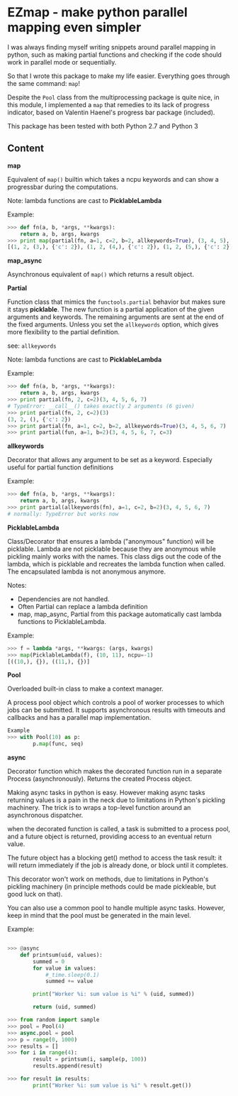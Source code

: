 EZmap - make python parallel mapping even simpler
=================================================

I was always finding myself writing snippets around parallel mapping in python, such as making partial functions and checking if the code should work in parallel mode or sequentially. 

So that I wrote this package to make my life easier. Everything goes through the same command: `map`!

Despite the `Pool` class from the multiprocessing package is quite nice, in this module, I implemented a `map` that remedies to its lack of progress indicator, based on Valentin Haenel's progress bar package (included).


This package has been tested with both Python 2.7 and Python 3


Content
-------

**map**

Equivalent of `map()` builtin which takes a ncpu keywords and can show a progressbar during the computations.

Note: lambda functions are cast to __PicklableLambda__

Example:

```python
>>> def fn(a, b, *args, **kwargs):
	return a, b, args, kwargs
>>> print map(partial(fn, a=1, c=2, b=2, allkeywords=True), (3, 4, 5), ncpu=-1)
[(1, 2, (3,), {'c': 2}), (1, 2, (4,), {'c': 2}), (1, 2, (5,), {'c': 2})]
```


**map_async**

Asynchronous equivalent of `map()` which returns a result object.


**Partial**

Function class that mimics the `functools.partial` behavior but makes sure it stays __picklable__.  The new function is a partial application of the given arguments and keywords.  The remaining arguments are sent at the end of the fixed arguments.  Unless you set the `allkeywords` option, which gives more flexibility to the partial definition.

see: `allkeywords` 

Note: lambda functions are cast to __PicklableLambda__

Example:

```python
>>> def fn(a, b, *args, **kwargs):
	return a, b, args, kwargs
>>> print partial(fn, 2, c=2)(3, 4, 5, 6, 7)
# TypeError: __call__() takes exactly 2 arguments (6 given)
>>> print partial(fn, 2, c=2)(3)
(3, 2, (), {'c': 2})
>>> print partial(fn, a=1, c=2, b=2, allkeywords=True)(3, 4, 5, 6, 7)
>>> print partial(fun, a=1, b=2)(3, 4, 5, 6, 7, c=3)
```


**allkeywords**

Decorator that allows any argument to be set as a keyword. Especially useful for partial function definitions

Example:

```python
>>> def fn(a, b, *args, **kwargs):
	return a, b, args, kwargs
>>> print partial(allkeywords(fn), a=1, c=2, b=2)(3, 4, 5, 6, 7)
# normally: TypeError but works now
```



**PicklableLambda**

Class/Decorator that ensures a lambda ("anonymous" function) will be picklable.  Lambda are not picklable because they are anonymous while pickling mainly works with the names.  This class digs out the code of the lambda, which is picklable and recreates the lambda function when called.  The encapsulated lambda is not anonymous anymore.

Notes:
* Dependencies are not handled.
* Often Partial can replace a lambda definition
* map, map_async, Partial from this package automatically cast lambda functions
to PicklableLambda.

Example:

```python
>>> f = lambda *args, **kwargs: (args, kwargs)
>>> map(PicklableLambda(f), (10, 11), ncpu=-1)
[((10,), {}), ((11,), {})]
```

**Pool**

Overloaded built-in class to make a context manager.

A process pool object which controls a pool of worker processes to which jobs can be submitted. It supports asynchronous results with timeouts and callbacks and has a parallel map implementation.

```python
Example
>>> with Pool(10) as p:
        p.map(func, seq)
```

**async**

Decorator function which makes the decorated function run in a separate Process (asynchronously).  Returns the created Process object.

Making async tasks in python is easy. However making async tasks returning values is a pain in the neck due to limitations in Python's pickling machinery. The trick is to wraps a top-level function around an asynchronous dispatcher.

when the decorated function is called, a task is submitted to a process pool, and a future object is returned, providing access to an eventual return value.

The future object has a blocking get() method to access the task result: it will return immediately if the job is already done, or block until it completes.

This decorator won't work on methods, due to limitations in Python's pickling machinery (in principle methods could be made pickleable, but good luck on that).

You can also use a common pool to handle multiple async tasks. However, keep in mind that the pool must be generated in the main level.  

Example:

```python

>>> @async
    def printsum(uid, values):
        summed = 0
        for value in values:
            #_time.sleep(0.1)
            summed += value

        print("Worker %i: sum value is %i" % (uid, summed))

        return (uid, summed)

>>> from random import sample
>>> pool = Pool(4)
>>> async.pool = pool
>>> p = range(0, 1000)
>>> results = []
>>> for i in range(4):
        result = printsum(i, sample(p, 100))
        results.append(result)

>>> for result in results:
        print("Worker %i: sum value is %i" % result.get())
```
